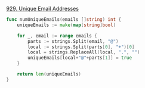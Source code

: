 [929. Unique Email Addresses](https://leetcode.com/problems/unique-email-addresses/description/)

```go
func numUniqueEmails(emails []string) int {
    uniqueEmails := make(map[string]bool)

    for _, email := range emails {
        parts := strings.Split(email, "@")
        local := strings.Split(parts[0], "+")[0]
        local = strings.ReplaceAll(local, ".", "")
        uniqueEmails[local+"@"+parts[1]] = true
    }

    return len(uniqueEmails)
}
```